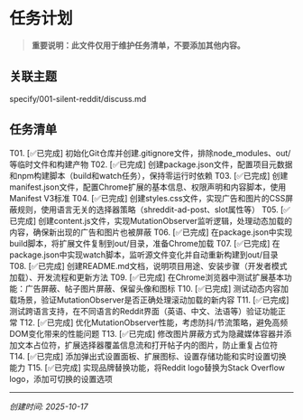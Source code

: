 # 任务计划

> **重要说明：此文件仅用于维护任务清单，不要添加其他内容。**

## 关联主题
specify/001-silent-reddit/discuss.md

## 任务清单
<!--
每个任务项格式：
T01. [状态] 任务描述
T02. [状态] 任务描述
T03. [状态] 任务描述

编号格式: T01, T02, T03...（T = Task）
状态: ⏳待执行 / 🔄进行中 / ✅已完成
-->

T01. [✅已完成] 初始化Git仓库并创建.gitignore文件，排除node_modules、out/等临时文件和构建产物
T02. [✅已完成] 创建package.json文件，配置项目元数据和npm构建脚本（build和watch任务），保持零运行时依赖
T03. [✅已完成] 创建manifest.json文件，配置Chrome扩展的基本信息、权限声明和内容脚本，使用Manifest V3标准
T04. [✅已完成] 创建styles.css文件，实现广告和图片的CSS屏蔽规则，使用语言无关的选择器策略（shreddit-ad-post、slot属性等）
T05. [✅已完成] 创建content.js文件，实现MutationObserver监听逻辑，处理动态加载的内容，确保新出现的广告和图片也被屏蔽
T06. [✅已完成] 在package.json中实现build脚本，将扩展文件复制到out/目录，准备Chrome加载
T07. [✅已完成] 在package.json中实现watch脚本，监听源文件变化并自动重新构建到out/目录
T08. [✅已完成] 创建README.md文档，说明项目用途、安装步骤（开发者模式加载）、开发流程和更新方法
T09. [✅已完成] 在Chrome浏览器中测试扩展基本功能：广告屏蔽、帖子图片屏蔽、保留头像和图标
T10. [✅已完成] 测试动态内容加载场景，验证MutationObserver是否正确处理滚动加载的新内容
T11. [✅已完成] 测试跨语言支持，在不同语言的Reddit界面（英语、中文、法语等）验证功能正常
T12. [✅已完成] 优化MutationObserver性能，考虑防抖/节流策略，避免高频DOM变化带来的性能问题
T13. [✅已完成] 修改图片屏蔽方式为隐藏媒体容器并添加文本占位符，扩展选择器覆盖信息流和打开帖子内的图片，防止重复占位符
T14. [✅已完成] 添加弹出式设置面板、扩展图标、设置存储功能和实时设置切换能力
T15. [✅已完成] 实现品牌替换功能，将Reddit logo替换为Stack Overflow logo，添加可切换的设置选项

---
*创建时间: 2025-10-17*
